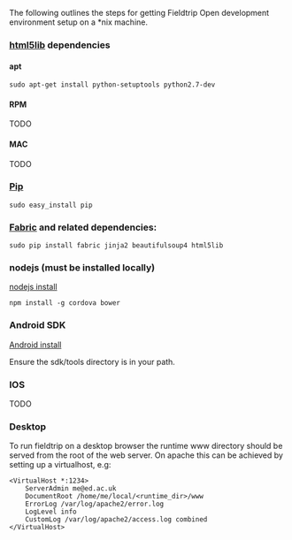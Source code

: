 The following outlines the steps for getting Fieldtrip Open development environment setup on a *nix machine.

### [html5lib](https://pypi.python.org/pypi/html5lib) dependencies

#### apt

```
sudo apt-get install python-setuptools python2.7-dev
```

#### RPM

TODO

#### MAC

TODO

### [Pip](https://pypi.python.org/pypi/pip)

```
sudo easy_install pip
```

### [Fabric](http://docs.fabfile.org) and related dependencies:

```
sudo pip install fabric jinja2 beautifulsoup4 html5lib
```

### nodejs (must be installed locally)

[nodejs install](https://github.com/joyent/node/wiki/installation)

```
npm install -g cordova bower
```

### Android SDK

[Android install](http://developer.android.com/sdk/index.html)

Ensure the sdk/tools directory is in your path.

### IOS

TODO

### Desktop

To run fieldtrip on a desktop browser the runtime www directory should be served from the root of the web server. On apache this can be achieved by setting up a virtualhost, e.g:

```
<VirtualHost *:1234>
    ServerAdmin me@ed.ac.uk
    DocumentRoot /home/me/local/<runtime_dir>/www
    ErrorLog /var/log/apache2/error.log
    LogLevel info
    CustomLog /var/log/apache2/access.log combined
</VirtualHost>
```

